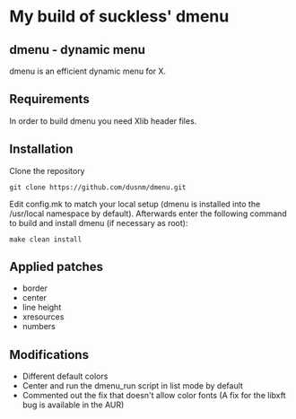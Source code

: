 # My build of suckless' dmenu

## dmenu - dynamic menu
dmenu is an efficient dynamic menu for X.

## Requirements
In order to build dmenu you need Xlib header files.

## Installation
Clone the repository
```
git clone https://github.com/dusnm/dmenu.git
```
Edit config.mk to match your local setup (dmenu is installed into the /usr/local namespace by default).
Afterwards enter the following command to build and install dmenu (if necessary as root):
```
make clean install
```

## Applied patches

* border
* center
* line height
* xresources
* numbers

## Modifications

* Different default colors
* Center and run the dmenu\_run script in list mode by default
* Commented out the fix that doesn't allow color fonts (A fix for the libxft bug is available in the AUR)

